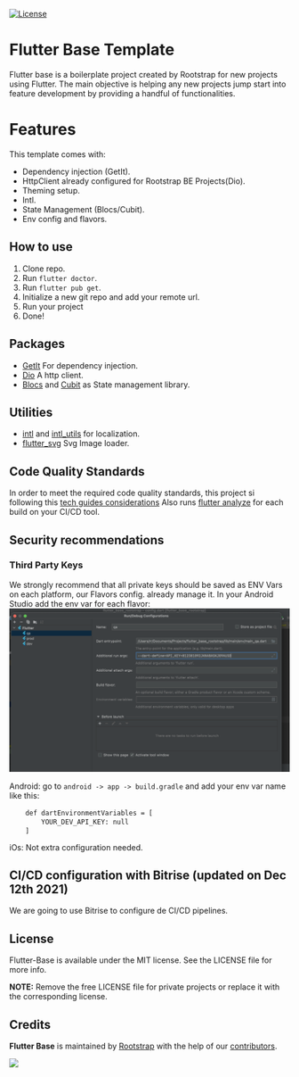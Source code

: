 [![License](https://img.shields.io/github/license/rootstrap/ios-base.svg)](https://github.com/rootstrap/flutter-base/blob/master/LICENSE.md)

# Flutter Base Template

Flutter base is a boilerplate project created by Rootstrap for new projects using Flutter. The main
objective is helping any new projects jump start into feature development by providing a handful of
functionalities.

# Features

This template comes with:

- Dependency injection (GetIt).
- HttpClient already configured for Rootstrap BE Projects(Dio).
- Theming setup.
- Intl.
- State Management (Blocs/Cubit).
- Env config and flavors.

## How to use

1. Clone repo.
2. Run `flutter doctor`.
3. Run `flutter pub get`.
4. Initialize a new git repo and add your remote url.
5. Run your project
6. Done!

## Packages

- [GetIt](https://pub.dev/packages/get_it) For dependency injection.
- [Dio](https://pub.dev/packages/dio) A http client.
- [Blocs](https://pub.dev/packages/bloc) and [Cubit](https://pub.dev/packages/flutter_bloc) as State
  management library.

## Utilities

- [intl](https://pub.dev/packages/intl) and [intl_utils](https://pub.dev/packages/intl_utils) for
  localization.
- [flutter_svg](https://pub.dev/packages/flutter_svg) Svg Image loader.

## Code Quality Standards

In order to meet the required code quality standards, this project si following
this [tech guides considerations](https://github.com/rootstrap/tech-guides/blob/master/flutter/README.md)
Also runs [flutter analyze](https://dart.dev/tools/dart-analyze) for each build on your CI/CD tool.

## Security recommendations

### Third Party Keys

We strongly recommend that all private keys should be saved as ENV Vars on each platform, our Flavors config. already manage it.
In your Android Studio add the env var for each flavor:
![me](env_var_config.png)

Android: go to `android -> app -> build.gradle` and add your env var name like this:
```
    def dartEnvironmentVariables = [
        YOUR_DEV_API_KEY: null
    ]
```

iOs: Not extra configuration needed.

## CI/CD configuration with Bitrise (updated on Dec 12th 2021)

We are going to use Bitrise to configure de CI/CD pipelines.

## License

Flutter-Base is available under the MIT license. See the LICENSE file for more info.

**NOTE:** Remove the free LICENSE file for private projects or replace it with the corresponding license.

## Credits

**Flutter Base** is maintained by [Rootstrap](http://www.rootstrap.com) with the help of our [contributors](https://github.com/rootstrap/flutter-base/contributors).

[<img src="https://s3-us-west-1.amazonaws.com/rootstrap.com/img/rs.png" width="100"/>](http://www.rootstrap.com)
